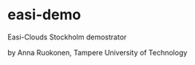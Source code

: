 easi-demo
=========

Easi-Clouds Stockholm demostrator


by Anna Ruokonen, Tampere University of Technology
